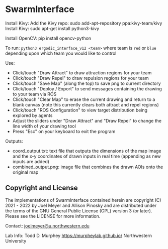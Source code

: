 # SwarmInterface

Install Kivy:
Add the Kivy repo: sudo add-apt-repository ppa:kivy-team/kivy
Install Kivy: sudo apt-get install python3-kivy

Install OpenCV:
pip install opencv-python


To run:
`python3 ergodic_interface_v12 <team>` where team is `red` or `blue` depending upon which team you would like to control 

Use:
- Click/touch "Draw Attract" to draw attraction regions for your team
- Click/touch "Draw Repel" to draw repulsion regions for your team
- Click/touch "Save Map" (along the top) to save png to current directory
- Click/touch "Deploy / Export" to send messages containing the drawing to your team via ROS
- Click/touch "Clear Map" to erase the current drawing and return to a blank canvas (note this currently clears both attract and repel regions)
- Click/touch "ROS Configuration" to view target distribution being explored by agents
- Adjust the sliders under "Draw Attract" and "Draw Repel" to change the line width of your drawing tool 
- Press "Esc" on your keyboard to exit the program

Outputs:
- coord_output.txt: text file that outputs the dimensions of the map image 
  and the x-y coordinates of drawn inputs in real time 
  (appending as new inputs are added)
- combined_output.png: image file that combines the drawn AOIs onto the original map


## Copyright and License
The implementations of SwarmInterface contained herein are copyright (C) 2021 - 2022 by Joel Meyer and Allison Pinosky and are distributed under the terms of the GNU General Public License (GPL) version 3 (or later). Please see the LICENSE for more information.

Contact: joelmeyer@u.northwestern.edu

Lab Info: Todd D. Murphey https://murpheylab.github.io/ Northwestern University